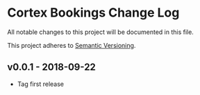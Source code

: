 # Cortex Bookings Change Log

All notable changes to this project will be documented in this file.

This project adheres to [Semantic Versioning](CONTRIBUTING.md).


## v0.0.1 - 2018-09-22
- Tag first release
